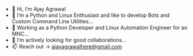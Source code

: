 - 👋 Hi, I’m Ajay Agrawal
- 👀 I’m a Python and Linux Enthusiast and like to develop Bots and Custom Command Line Utilities...
- 🌱 Working as a Python Developer and Linux Automation Engineer for an MNC...
- 💞️ I’m actively looking for good collaborations...
- 📫 Reach out -> ajayagrawalhere@gmail.com

<!---
ajayagrawalgit/ajayagrawalgit is a ✨ special ✨ repository because its `README.md` (this file) appears on your GitHub profile.
You can click the Preview link to take a look at your changes.
--->
